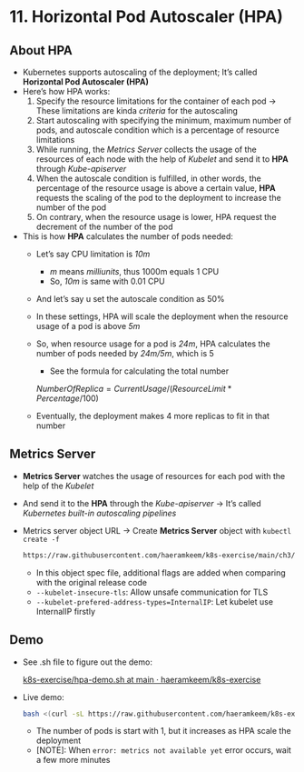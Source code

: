 # 11. Horizontal Pod Autoscaler (HPA)

## About HPA

- Kubernetes supports autoscaling of the deployment; It’s called **Horizontal Pod Autoscaler (HPA)**
- Here’s how HPA works:
    1. Specify the resource limitations for the container of each pod → These limitations are kinda *criteria* for the autoscaling
    2. Start autoscaling with specifying the minimum, maximum number of pods, and autoscale condition which is a percentage of resource limitations
    3. While running, the *Metrics Server* collects the usage of the resources of each node with the help of *Kubelet* and send it to **HPA** through *Kube-apiserver*
    4. When the autoscale condition is fulfilled, in other words, the percentage of the resource usage is above a certain value, **HPA** requests the scaling of the pod to the deployment to increase the number of the pod
    5. On contrary, when the resource usage is lower, HPA request the decrement of the number of the pod
- This is how **HPA** calculates the number of pods needed:
    - Let’s say CPU limitation is *10m*
        - *m* means *milliunits*, thus 1000m equals 1 CPU
        - So, *10m* is same with 0.01 CPU
    - And let’s say u set the autoscale condition as 50%
    - In these settings, HPA will scale the deployment when the resource usage of a pod is above *5m*
    - So, when resource usage for a pod is *24m*, HPA calculates the number of pods needed by *24m/5m*, which is 5
        - See the formula for calculating the total number
        
        $NumberOfReplica = CurrentUsage/(ResourceLimit*Percentage/100)$
        
    - Eventually, the deployment makes 4 more replicas to fit in that number

## Metrics Server

- **Metrics Server** watches the usage of resources for each pod with the help of the *Kubelet*
- And send it to the **HPA** through the *Kube-apiserver* → It’s called *Kubernetes built-in autoscaling pipelines*
- Metrics server object URL → Create **Metrics Server** object with `kubectl create -f`
    
    ```bash
    https://raw.githubusercontent.com/haeramkeem/k8s-exercise/main/ch3/3.3.5-HPA/metrics-server.yaml
    ```
    
    - In this object spec file, additional flags are added when comparing with the original release code
    - `--kubelet-insecure-tls`: Allow unsafe communication for TLS
    - `--kubelet-prefered-address-types=InternalIP`: Let kubelet use InternalIP firstly

## Demo

- See .sh file to figure out the demo:
    
    [k8s-exercise/hpa-demo.sh at main · haeramkeem/k8s-exercise](https://github.com/haeramkeem/k8s-exercise/blob/main/ch3/3.3.5-HPA/hpa-demo.sh)
    
- Live demo:
    
    ```bash
    bash <(curl -sL https://raw.githubusercontent.com/haeramkeem/k8s-exercise/main/ch3/3.3.5HPA/hpa-demo.sh)
    ```
    
    - The number of pods is start with 1, but it increases as HPA scale the deployment
    - [NOTE]: When `error: metrics not available yet` error occurs, wait a few more minutes